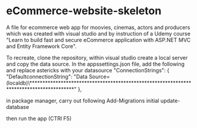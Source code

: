 # eCommerce-website-skeleton

A file for ecommerce web app for moovies, cinemas, actors and producers which was created with visual studio and by instruction of a Udemy course "Learn to build fast and secure eCommerce application with ASP.NET MVC and Entity Framework Core".

To recreate, clone the repository, within visual studio create a local server and copy the data source. 
In the appssettings.json file, add the following and replace astericks with your datasource 
"ConnectionStrings": {
  "DefaultconnectionString": "Data Source=(localdb)\\****************************************************************************************"
}, 

in package manager, carry out following
Add-Migrations initial
update-database

then run the app (CTRl F5)
